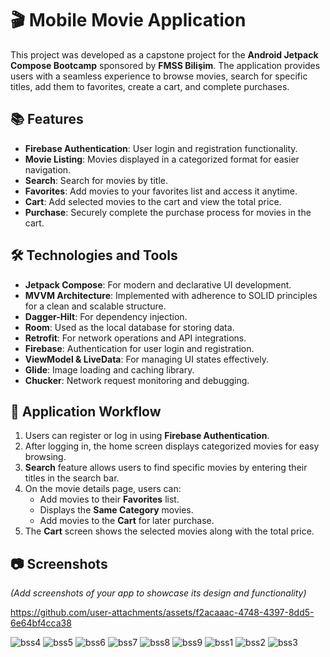 # 🎬 Mobile Movie Application  

This project was developed as a capstone project for the **Android Jetpack Compose Bootcamp** sponsored by **FMSS Bilişim**. The application provides users with a seamless experience to browse movies, search for specific titles, add them to favorites, create a cart, and complete purchases.  

## 📚 Features  
- **Firebase Authentication**: User login and registration functionality.  
- **Movie Listing**: Movies displayed in a categorized format for easier navigation.  
- **Search**: Search for movies by title.  
- **Favorites**: Add movies to your favorites list and access it anytime.  
- **Cart**: Add selected movies to the cart and view the total price.  
- **Purchase**: Securely complete the purchase process for movies in the cart.  

## 🛠️ Technologies and Tools  
- **Jetpack Compose**: For modern and declarative UI development.  
- **MVVM Architecture**: Implemented with adherence to SOLID principles for a clean and scalable structure.  
- **Dagger-Hilt**: For dependency injection.  
- **Room**: Used as the local database for storing data.  
- **Retrofit**: For network operations and API integrations.  
- **Firebase**: Authentication for user login and registration.  
- **ViewModel & LiveData**: For managing UI states effectively.  
- **Glide**: Image loading and caching library.  
- **Chucker**: Network request monitoring and debugging.  

## 🎯 Application Workflow  
1. Users can register or log in using **Firebase Authentication**.  
2. After logging in, the home screen displays categorized movies for easy browsing.  
3. **Search** feature allows users to find specific movies by entering their titles in the search bar.  
4. On the movie details page, users can:  
   - Add movies to their **Favorites** list.
   - Displays the **Same Category** movies.
   - Add movies to the **Cart** for later purchase.  
5. The **Cart** screen shows the selected movies along with the total price.  
 

## 📷 Screenshots  
*(Add screenshots of your app to showcase its design and functionality)*  


https://github.com/user-attachments/assets/f2acaaac-4748-4397-8dd5-6e64bf4cca38

![bss4](https://github.com/user-attachments/assets/cc50194d-5c66-4f38-9a11-7c20de7f2a18)  ![bss5](https://github.com/user-attachments/assets/4e251864-49aa-43fd-812b-bbf40aac0680)
![bss6](https://github.com/user-attachments/assets/5d48701a-07ab-4946-84c9-397fdba5bef0)  ![bss7](https://github.com/user-attachments/assets/bc50e03c-3e4b-4439-8ed4-d35d5139f48e)
![bss8](https://github.com/user-attachments/assets/5e7c0b23-bbac-496f-ace6-3f1af1187974)  ![bss9](https://github.com/user-attachments/assets/4d3c3b17-dc37-492f-b76b-2a596765b978)
![bss1](https://github.com/user-attachments/assets/90b9e381-7192-4838-b6c1-b1aa97083ea8)  ![bss2](https://github.com/user-attachments/assets/96c967b9-cc03-4ecd-b4fe-2b7303d8fd42)
![bss3](https://github.com/user-attachments/assets/fd26b354-eb87-4a0e-9b24-85deeb23aa4d)
